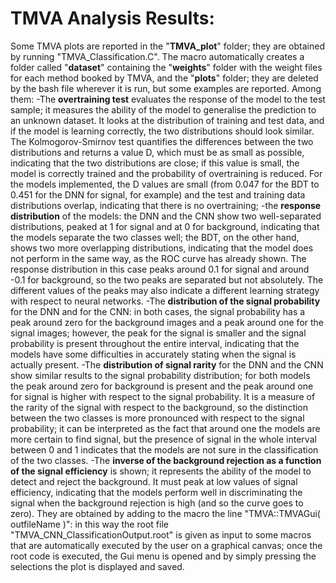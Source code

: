 # TMVA Analysis Results:
Some TMVA plots are reported in the "__TMVA_plot__" folder; they are obtained by running "TMVA_Classification.C". The macro automatically creates a folder called "__dataset__" containing the "__weights__" folder with the weight files for each method booked by TMVA, and the "__plots__" folder; they are deleted by the bash file wherever it is run, but some examples are reported. Among them:
-The **overtraining test** evaluates the response of the model to the test sample; it measures the ability of the model to generalise the prediction to an unknown dataset. It looks at the distribution of training and test data, and if the model is learning correctly, the two distributions should look similar. The Kolmogorov-Smirnov test quantifies the differences between the two distributions and returns a value D, which must be as small as possible, indicating that the two distributions are close; if this value is small, the model is correctly trained and the probability of overtraining is reduced. For the models implemented, the D values are small (from 0.047 for the BDT to 0.451 for the DNN for signal, for example) and the test and training data distributions overlap, indicating that there is no overtraining;
-the **response distribution** of the models: the DNN and the CNN show two well-separated distributions, peaked at 1 for signal and at 0 for background, indicating that the models separate the two classes well; the BDT, on the other hand, shows two more overlapping distributions, indicating that the model does not perform in the same way, as the ROC curve has already shown. The response distribution in this case peaks around 0.1 for signal and around -0.1 for background, so the two peaks are separated but not absolutely. The different values of the peaks may also indicate a different learning strategy with respect to neural networks.
-The **distribution of the signal probability** for the DNN and for the CNN: in both cases, the signal probability has a peak around zero for the background images and a peak around one for the signal images; however, the peak for the signal is smaller and the signal probability is present throughout the entire interval, indicating that the models have some difficulties in accurately stating when the signal is actually present. 
-The **distribution of signal rarity** for the DNN and the CNN show similar results to the signal probability distribution; for both models the peak around zero for background is present and the peak around one for signal is higher with respect to the signal probability. It is a measure of the rarity of the signal with respect to the background, so the distinction between the two classes is more pronounced with respect to the signal probability; it can be interpreted as the fact that around one the models are more certain to find signal, but the presence of signal in the whole interval between 0 and 1 indicates that the models are not sure in the classification of the two classes.
-The **inverse of the background rejection as a function of the signal efficiency** is shown; it represents the ability of the model to detect and reject the background. It must peak at low values of signal efficiency, indicating that the models perform well in discriminating the signal when the background rejection is high (and so the curve goes to zero).
They are obtained by adding to the macro the line "TMVA::TMVAGui( outfileName )": in this way the root file "TMVA_CNN_ClassificationOutput.root" is given as input to some macros that are automatically executed by the user on a graphical canvas; once the root code is executed, the Gui menu is opened and by simply pressing the selections the plot is displayed and saved.
